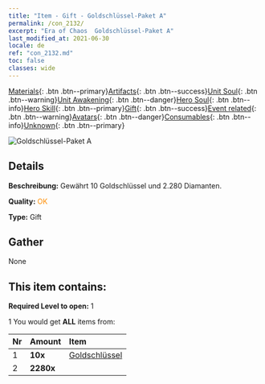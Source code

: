 ```yaml
---
title: "Item - Gift - Goldschlüssel-Paket A"
permalink: /con_2132/
excerpt: "Era of Chaos  Goldschlüssel-Paket A"
last_modified_at: 2021-06-30
locale: de
ref: "con_2132.md"
toc: false
classes: wide
---
```

 [Materials](/ItemsDE/){: .btn .btn--primary}[Artifacts](/ItemsDE/Artifacts/){: .btn .btn--success}[Unit Soul](/ItemsDE/UnitSoul/){: .btn .btn--warning}[Unit Awakening](/ItemsDE/UnitAwakening/){: .btn .btn--danger}[Hero Soul](/ItemsDE/HeroSoul/){: .btn .btn--info}[Hero Skill](/ItemsDE/HeroSkill/){: .btn .btn--primary}[Gift](/ItemsDE/Gift/){: .btn .btn--success}[Event related](/ItemsDE/Events/){: .btn .btn--warning}[Avatars](/ItemsDE/Avatars/){: .btn .btn--danger}[Consumables](/ItemsDE/Consumables/){: .btn .btn--info}[Unknown](/ItemsDE/Unknown/){: .btn .btn--primary}

 ![Goldschlüssel-Paket A](/images/t/i_907181.png)

## Details
 **Beschreibung:** Gewährt 10 Goldschlüssel und 2.280 Diamanten.

 **Quality:** <span style="color: #FF8C00">OK</span>

 **Type:** Gift

## Gather

  None

## This item contains:

 **Required Level to open:** 1

 1 You would get **ALL** items  from:

  | Nr | Amount |     Item    |
  |:---|:-------|:------------|
  | 1 |  **10x** | [Goldschlüssel](/ItemsDE/con_783/) |  | 
  | 2 |  **2280x** | <i class="fas fa-gem"/> |  | 
